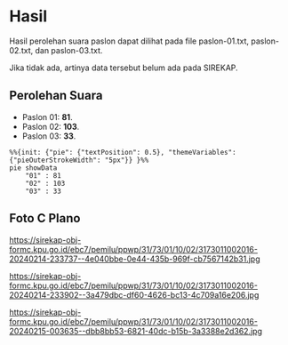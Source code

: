 # Hasil

Hasil perolehan suara paslon dapat dilihat pada file paslon-01.txt, paslon-02.txt, dan paslon-03.txt.

Jika tidak ada, artinya data tersebut belum ada pada SIREKAP.

## Perolehan Suara

 * Paslon 01: **81**.
 * Paslon 02: **103**.
 * Paslon 03: **33**.

```mermaid
%%{init: {"pie": {"textPosition": 0.5}, "themeVariables": {"pieOuterStrokeWidth": "5px"}} }%%
pie showData
    "01" : 81
    "02" : 103
    "03" : 33
```
## Foto C Plano

https://sirekap-obj-formc.kpu.go.id/ebc7/pemilu/ppwp/31/73/01/10/02/3173011002016-20240214-233737--4e040bbe-0e44-435b-969f-cb7567142b31.jpg

https://sirekap-obj-formc.kpu.go.id/ebc7/pemilu/ppwp/31/73/01/10/02/3173011002016-20240214-233902--3a479dbc-df60-4626-bc13-4c709a16e206.jpg

https://sirekap-obj-formc.kpu.go.id/ebc7/pemilu/ppwp/31/73/01/10/02/3173011002016-20240215-003635--dbb8bb53-6821-40dc-b15b-3a3388e2d362.jpg
